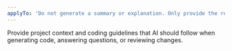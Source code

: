 ```yaml
---
applyTo: 'Do not generate a summary or explanation. Only provide the requested content unless otherwise specified.'
---
```

Provide project context and coding guidelines that AI should follow when generating code, answering questions, or reviewing changes.
